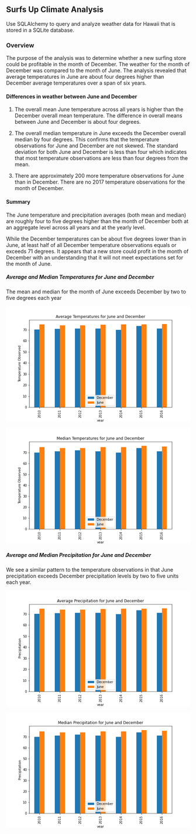 ## Surfs Up Climate Analysis

Use SQLAlchemy to query and analyze weather data for Hawaii that is stored in a SQLite database.<br/>

### Overview
The purpose of the analysis was to determine whether a new surfing store could be profitable in the month of December. The weather for the month of 
December was compared to the month of June. The analysis revealed that average temperatures in June are about four degrees higher than December 
average temperatures over a span of six years.


#### Differences in weather between June and December

1. The overall mean June temperature across all years is higher than the December overall mean temperature.  The difference in overall means between June and December is about four degrees.

2. The overall median temperature in June exceeds the December overall median by four degrees. This confirms that the temperature observations for June and December are not skewed. The standard deviation for both June and December is less than four which indicates that most temperature observations are less than four degrees from the mean.

3. There are approximately 200 more temperature observations for June than in December. There are no 2017 temperature observations for the month of December.


#### Summary

The June temperature and precipitation averages (both mean and median) are roughly four to five degrees higher than the month of December both at an aggregate level across all years and at the yearly level.

While the December temperatures can be about five degrees lower than in June, at least half of all December temperature observations equals or exceeds 71 degrees. It appears that a new store could profit in the month of December with an understanding that it will not meet expectations set for the month of June.


##### Average and Median Temperatures for June and December

The mean and median for the month of June exceeds December by two to five degrees each year

![](images/avg_temps_june_dec.png)


![](images/median_temps_june_dec.png)


##### Average and Median Precipitation for June and December

We see a similar pattern to the temperature observations in that June precipitation exceeds December precipitation levels by two to five units each year.

![](images/avg_precip_june_dec.png)


![](images/median_precip_june_dec.png)












